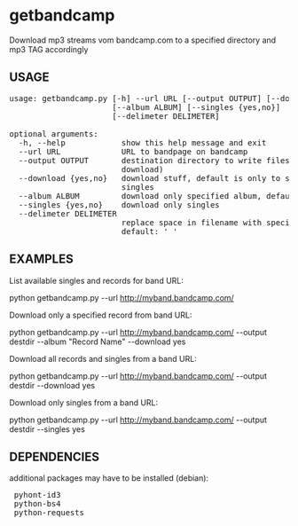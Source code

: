 getbandcamp
===========

Download mp3 streams vom bandcamp.com to a specified directory and mp3 TAG
accordingly

USAGE
------------
<pre>
usage: getbandcamp.py [-h] --url URL [--output OUTPUT] [--download {yes,no}]
                      [--album ALBUM] [--singles {yes,no}]
                      [--delimeter DELIMETER]

optional arguments:
  -h, --help            show this help message and exit
  --url URL             URL to bandpage on bandcamp
  --output OUTPUT       destination directory to write files in (default:
                        download)
  --download {yes,no}   download stuff, default is only to show records and
                        singles
  --album ALBUM         download only specified album, default: all
  --singles {yes,no}    download only singles
  --delimeter DELIMETER
                        replace space in filename with specified string,
                        default: '_'
</pre>


EXAMPLES
------------
List available singles and records for band URL:

 python getbandcamp.py --url http://myband.bandcamp.com/

Download only a specified record from band URL:

 python getbandcamp.py --url http://myband.bandcamp.com/ --output destdir --album "Record Name" --download yes

Download all records and singles from a band URL:
 
 python getbandcamp.py --url http://myband.bandcamp.com/ --output destdir --download yes

Download only singles from a band URL:

 python getbandcamp.py --url http://myband.bandcamp.com/ --output destdir --singles yes


DEPENDENCIES
------------
additional packages may have to be installed (debian):

<pre>
 pyhont-id3
 python-bs4
 python-requests
</pre>
